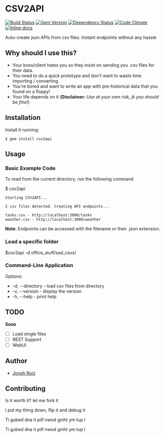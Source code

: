 # CSV2API
[![Build Status](https://travis-ci.org/jonahoffline/csv2api.svg)](https://travis-ci.org/jonahoffline/csv2api)
[![Gem Version](https://badge.fury.io/rb/csv2api.svg)](http://badge.fury.io/rb/csv2api)
[![Dependency Status](https://gemnasium.com/jonahoffline/csv2api.svg)](https://gemnasium.com/jonahoffline/csv2api)
[![Code Climate](https://codeclimate.com/github/jonahoffline/csv2api.png)](https://codeclimate.com/github/jonahoffline/csv2api)
[![Inline docs](http://inch-pages.github.io/github/jonahoffline/csv2api.png)](http://inch-pages.github.io/github/jonahoffline/csv2api)

Auto-create json APIs from csv files. Instant endpoints without any hassle

## Why should I use this?

* Your boss/client hates you so they insist on sending you .csv files for their data.
* You need to do a quick prototype and don't want to waste time importing / converting
* You're bored and want to write an app with pre-historical data that you found on a floppy!
* Your life depends on it (**Disclaimer:** *Use at your own risk, jk you should be fine!*)

## Installation

Install it running:

    $ gem install csv2api

## Usage

### Basic Example Code
To read from the current directory, run the following command

  $ csv2api

```console
Starting CSV2API...

2 csv files detected. Creating API endpoints...

tasks.csv - http://localhost:3000/tasks
weather.csv - http://localhost:3000/weather
```

**Note**: Endpoints can be accessed with the filename or their .json extension.

### Load a specific folder
  $csv2api -d office_stuff/sad_csvs/

### Command-Line Application
Options:
  * -d, --directory - load csv files from directory
  * -v, --version   - display the version
  * -h, --help      - print help

## TODO

__Soon__
- [ ] Load single files
- [ ] REST Support
- [ ] WebUI

## Author
  * [Jonah Ruiz](http://www.pixelhipsters.com)

## Contributing

Is it worth it? let me fork it

I put my thing down, flip it and debug it

Ti gubed dna ti pilf nwod gniht ym tup I

Ti gubed dna ti pilf nwod gniht ym tup I
